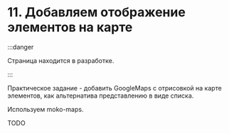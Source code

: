 # 11. Добавляем отображение элементов на карте

:::danger

Страница находится в разработке.

:::

Практическое задание - добавить GoogleMaps с отрисовкой на карте элементов, как альтернатива представлению в виде списка.

Используем moko-maps.

TODO
